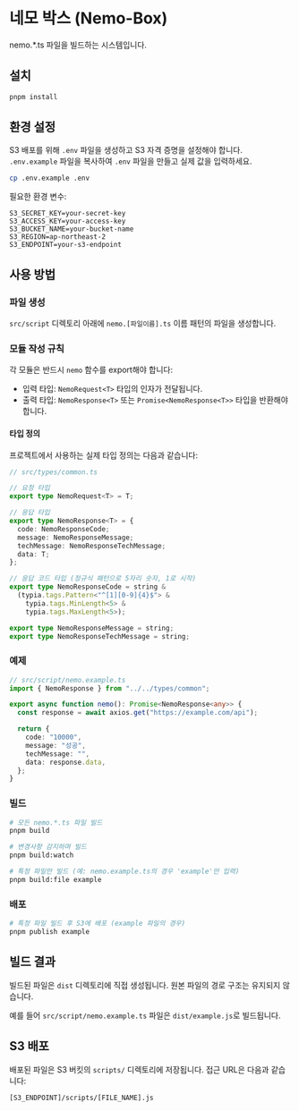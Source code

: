 # 네모 박스 (Nemo-Box)

nemo.\*.ts 파일을 빌드하는 시스템입니다.

## 설치

```bash
pnpm install
```

## 환경 설정

S3 배포를 위해 `.env` 파일을 생성하고 S3 자격 증명을 설정해야 합니다.
`.env.example` 파일을 복사하여 `.env` 파일을 만들고 실제 값을 입력하세요.

```bash
cp .env.example .env
```

필요한 환경 변수:

```
S3_SECRET_KEY=your-secret-key
S3_ACCESS_KEY=your-access-key
S3_BUCKET_NAME=your-bucket-name
S3_REGION=ap-northeast-2
S3_ENDPOINT=your-s3-endpoint
```

## 사용 방법

### 파일 생성

`src/script` 디렉토리 아래에 `nemo.[파일이름].ts` 이름 패턴의 파일을 생성합니다.

### 모듈 작성 규칙

각 모듈은 반드시 `nemo` 함수를 export해야 합니다:

- 입력 타입: `NemoRequest<T>` 타입의 인자가 전달됩니다.
- 출력 타입: `NemoResponse<T>` 또는 `Promise<NemoResponse<T>>` 타입을 반환해야 합니다.

#### 타입 정의

프로젝트에서 사용하는 실제 타입 정의는 다음과 같습니다:

```typescript
// src/types/common.ts

// 요청 타입
export type NemoRequest<T> = T;

// 응답 타입
export type NemoResponse<T> = {
  code: NemoResponseCode;
  message: NemoResponseMessage;
  techMessage: NemoResponseTechMessage;
  data: T;
};

// 응답 코드 타입 (정규식 패턴으로 5자리 숫자, 1로 시작)
export type NemoResponseCode = string &
  (typia.tags.Pattern<"^[1][0-9]{4}$"> &
    typia.tags.MinLength<5> &
    typia.tags.MaxLength<5>);

export type NemoResponseMessage = string;
export type NemoResponseTechMessage = string;
```

### 예제

```typescript
// src/script/nemo.example.ts
import { NemoResponse } from "../../types/common";

export async function nemo(): Promise<NemoResponse<any>> {
  const response = await axios.get("https://example.com/api");

  return {
    code: "10000",
    message: "성공",
    techMessage: "",
    data: response.data,
  };
}
```

### 빌드

```bash
# 모든 nemo.*.ts 파일 빌드
pnpm build

# 변경사항 감지하며 빌드
pnpm build:watch

# 특정 파일만 빌드 (예: nemo.example.ts의 경우 'example'만 입력)
pnpm build:file example
```

### 배포

```bash
# 특정 파일 빌드 후 S3에 배포 (example 파일의 경우)
pnpm publish example
```

## 빌드 결과

빌드된 파일은 `dist` 디렉토리에 직접 생성됩니다. 원본 파일의 경로 구조는 유지되지 않습니다.

예를 들어 `src/script/nemo.example.ts` 파일은 `dist/example.js`로 빌드됩니다.

## S3 배포

배포된 파일은 S3 버킷의 `scripts/` 디렉토리에 저장됩니다.
접근 URL은 다음과 같습니다:

```
[S3_ENDPOINT]/scripts/[FILE_NAME].js
```
